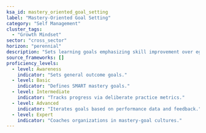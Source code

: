 ```yaml
---
ksa_id: mastery_oriented_goal_setting
label: "Mastery‑Oriented Goal Setting"
category: "Self Management"
cluster_tags:
  - "Growth Mindset"
sector: "cross_sector"
horizon: "perennial"
description: "Sets learning goals emphasizing skill improvement over ego validation."
source_frameworks: []
proficiency_levels:
  - level: Awareness
    indicator: "Sets general outcome goals."
  - level: Basic
    indicator: "Defines SMART mastery goals."
  - level: Intermediate
    indicator: "Tracks progress via deliberate practice metrics."
  - level: Advanced
    indicator: "Iterates goals based on performance data and feedback."
  - level: Expert
    indicator: "Coaches organizations in mastery‑goal cultures."
---
```

